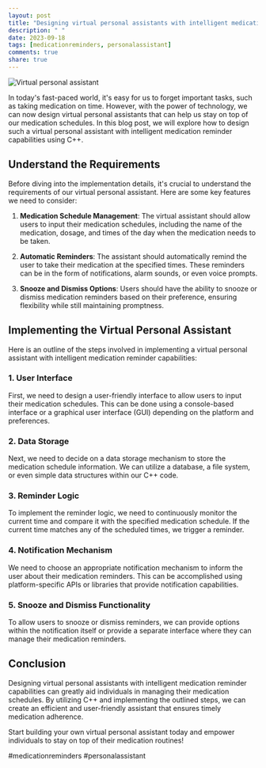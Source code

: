 ```yaml
---
layout: post
title: "Designing virtual personal assistants with intelligent medication reminder capabilities using C++"
description: " "
date: 2023-09-18
tags: [medicationreminders, personalassistant]
comments: true
share: true
---
```


![Virtual personal assistant](https://example.com/virtual-assistant-image.png)

In today's fast-paced world, it's easy for us to forget important tasks, such as taking medication on time. However, with the power of technology, we can now design virtual personal assistants that can help us stay on top of our medication schedules. In this blog post, we will explore how to design such a virtual personal assistant with intelligent medication reminder capabilities using C++.

## Understand the Requirements

Before diving into the implementation details, it's crucial to understand the requirements of our virtual personal assistant. Here are some key features we need to consider:

1. **Medication Schedule Management**: The virtual assistant should allow users to input their medication schedules, including the name of the medication, dosage, and times of the day when the medication needs to be taken.

2. **Automatic Reminders**: The assistant should automatically remind the user to take their medication at the specified times. These reminders can be in the form of notifications, alarm sounds, or even voice prompts.

3. **Snooze and Dismiss Options**: Users should have the ability to snooze or dismiss medication reminders based on their preference, ensuring flexibility while still maintaining promptness.

## Implementing the Virtual Personal Assistant

Here is an outline of the steps involved in implementing a virtual personal assistant with intelligent medication reminder capabilities:

### 1. User Interface

First, we need to design a user-friendly interface to allow users to input their medication schedules. This can be done using a console-based interface or a graphical user interface (GUI) depending on the platform and preferences.

### 2. Data Storage

Next, we need to decide on a data storage mechanism to store the medication schedule information. We can utilize a database, a file system, or even simple data structures within our C++ code.

### 3. Reminder Logic

To implement the reminder logic, we need to continuously monitor the current time and compare it with the specified medication schedule. If the current time matches any of the scheduled times, we trigger a reminder.

### 4. Notification Mechanism

We need to choose an appropriate notification mechanism to inform the user about their medication reminders. This can be accomplished using platform-specific APIs or libraries that provide notification capabilities.

### 5. Snooze and Dismiss Functionality

To allow users to snooze or dismiss reminders, we can provide options within the notification itself or provide a separate interface where they can manage their medication reminders.

## Conclusion

Designing virtual personal assistants with intelligent medication reminder capabilities can greatly aid individuals in managing their medication schedules. By utilizing C++ and implementing the outlined steps, we can create an efficient and user-friendly assistant that ensures timely medication adherence.

Start building your own virtual personal assistant today and empower individuals to stay on top of their medication routines!

\#medicationreminders #personalassistant